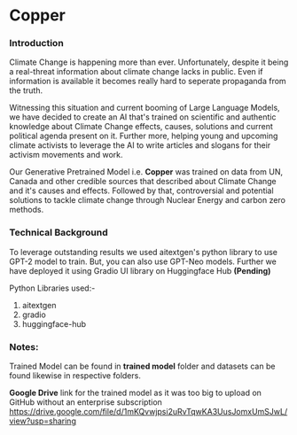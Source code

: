 # Copper

### Introduction

Climate Change is happening more than ever. Unfortunately, despite it being a real-threat information about climate change lacks in public. Even if information is available it becomes really hard to seperate propaganda from the truth.

Witnessing this situation and current booming of Large Language Models, we have decided to create an AI that's trained on scientific and authentic knowledge about Climate Change effects, causes, solutions and current political agenda present on it. Further more, helping young and upcoming climate activists to leverage the AI to write articles and slogans for their activism movements and work. 

Our Generative Pretrained Model i.e. **Copper** was trained on data from UN, Canada and other credible sources that described about Climate Change and it's causes and effects. Followed by that, controversial and potential solutions to tackle climate change through Nuclear Energy and carbon zero methods. 

### Technical Background

To leverage outstanding results we used aitextgen's python library to use GPT-2 model to train. But, you can also use GPT-Neo models. Further we have deployed it using Gradio UI library on Huggingface Hub **(Pending)**

Python Libraries used:-
1. aitextgen
2. gradio
3. huggingface-hub

### Notes:

Trained Model can be found in **trained model** folder and datasets can be found likewise in respective folders. 


**Google Drive** link for the trained model as it was too big to upload on GitHub without an enterprise subscription
https://drive.google.com/file/d/1mKQvwjpsi2uRvTqwKA3UusJomxUmSJwL/view?usp=sharing
